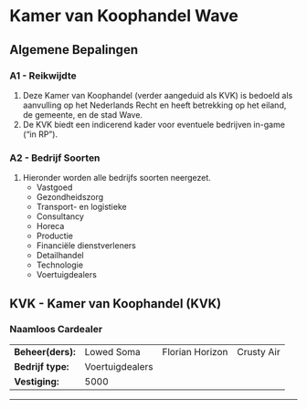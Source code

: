 # Kamer van Koophandel Wave

## Algemene Bepalingen

### A1 - Reikwijdte

1. Deze Kamer van Koophandel (verder aangeduid als KVK) is bedoeld als aanvulling op het Nederlands Recht en heeft betrekking op het eiland, de gemeente, en de stad Wave.
2. De KVK biedt een indicerend kader voor eventuele bedrijven in-game (“in RP”).

### A2 - Bedrijf Soorten

1. Hieronder worden alle bedrijfs soorten neergezet.
    * Vastgoed
    * Gezondheidszorg
    * Transport- en logistieke
    * Consultancy
    * Horeca
    * Productie
    * Financiële dienstverleners
    * Detailhandel
    * Technologie
    * Voertuigdealers

## KVK - Kamer van Koophandel (KVK)

### Naamloos Cardealer
|   |   |   |   |
|---|---|---|---|
| **Beheer(ders):** | Lowed Soma | Florian Horizon | Crusty Air | Jesse Air |
| **Bedrijf type:**  | Voertuigdealers |
| **Vestiging:**  | 5000 |

---------------------
